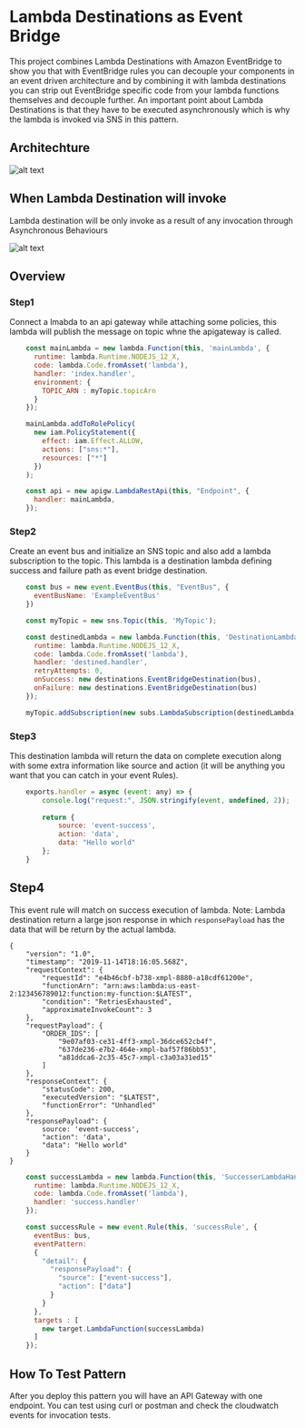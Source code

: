 # Lambda Destinations as Event Bridge

This project combines Lambda Destinations with Amazon EventBridge to show you that with EventBridge rules you can decouple your components in an event driven architecture and by combining it with lambda destinations you can strip out EventBridge specific code from your lambda functions themselves and decouple further.
An important point about Lambda Destinations is that they have to be executed asynchronously which is why the lambda is invoked via SNS in this pattern.

## Architechture

![alt text](https://github.com/panacloud-modern-global-apps/full-stack-serverless-cdk/blob/main/stepxx_lambda_destination/example00_lambda_destination_event_bridge/img/lambda-destination.png)

## When Lambda Destination will invoke

Lambda destination will be only invoke as a result of any invocation through Asynchronous Behaviours

![alt text](https://github.com/panacloud-modern-global-apps/full-stack-serverless-cdk/blob/main/stepxx_lambda_destination/example00_lambda_destination_event_bridge/img/destinations.png)

## Overview

### Step1

Connect a lmabda to an api gateway while attaching some policies, this lambda will publish the message on topic whne the apigateway is called.

```javascript
    const mainLambda = new lambda.Function(this, 'mainLambda', {
      runtime: lambda.Runtime.NODEJS_12_X,
      code: lambda.Code.fromAsset('lambda'),
      handler: 'index.handler',
      environment: {
        TOPIC_ARN : myTopic.topicArn
      }
    });

    mainLambda.addToRolePolicy(
      new iam.PolicyStatement({
        effect: iam.Effect.ALLOW,
        actions: ["sns:*"],
        resources: ["*"]
      })
    );

    const api = new apigw.LambdaRestApi(this, "Endpoint", {
      handler: mainLambda,
    });
```

### Step2

Create an event bus and initialize an SNS topic and also add a lambda subscription to the topic. This lambda is a destination lambda defining success and failure path as event bridge destination.

```javascript
    const bus = new event.EventBus(this, "EventBus", {
      eventBusName: 'ExampleEventBus'
    })

    const myTopic = new sns.Topic(this, 'MyTopic');

    const destinedLambda = new lambda.Function(this, 'DestinationLambda', {
      runtime: lambda.Runtime.NODEJS_12_X,
      code: lambda.Code.fromAsset('lambda'),
      handler: 'destined.handler',
      retryAttempts: 0,
      onSuccess: new destinations.EventBridgeDestination(bus),
      onFailure: new destinations.EventBridgeDestination(bus)
    });

    myTopic.addSubscription(new subs.LambdaSubscription(destinedLambda));
```

### Step3

This destination lambda will return the data on complete execution along with some extra information like source and action (it will be anything you want that you can catch in your event Rules).

```javascript
    exports.handler = async (event: any) => {
        console.log("request:", JSON.stringify(event, undefined, 2));
        
        return {
            source: 'event-success',
            action: 'data',
            data: "Hello world"
        };
    }
```

## Step4

This event rule will match on success execution of lambda.
Note: Lambda destination return a large json response in which `responsePayload` has the data that will be return by the actual lambda.
```
{
    "version": "1.0",
    "timestamp": "2019-11-14T18:16:05.568Z",
    "requestContext": {
        "requestId": "e4b46cbf-b738-xmpl-8880-a18cdf61200e",
        "functionArn": "arn:aws:lambda:us-east-2:123456789012:function:my-function:$LATEST",
        "condition": "RetriesExhausted",
        "approximateInvokeCount": 3
    },
    "requestPayload": {
        "ORDER_IDS": [
            "9e07af03-ce31-4ff3-xmpl-36dce652cb4f",
            "637de236-e7b2-464e-xmpl-baf57f86bb53",
            "a81ddca6-2c35-45c7-xmpl-c3a03a31ed15"
        ]
    },
    "responseContext": {
        "statusCode": 200,
        "executedVersion": "$LATEST",
        "functionError": "Unhandled"
    },
    "responsePayload": {
        source: 'event-success',
        "action": 'data',
        "data": "Hello world"
    }
}
```

```javascript
    const successLambda = new lambda.Function(this, 'SuccesserLambdaHandler', {
      runtime: lambda.Runtime.NODEJS_12_X,
      code: lambda.Code.fromAsset('lambda'),
      handler: 'success.handler'
    });

    const successRule = new event.Rule(this, 'successRule', {
      eventBus: bus,
      eventPattern:
      {
        "detail": {
          "responsePayload": {
            "source": ["event-success"],
            "action": ["data"]
          }
        }
      },
      targets : [
        new target.LambdaFunction(successLambda)
      ]
    });
```

## How To Test Pattern

After you deploy this pattern you will have an API Gateway with one endpoint. You can test using curl or postman and check the cloudwatch events for invocation tests.


